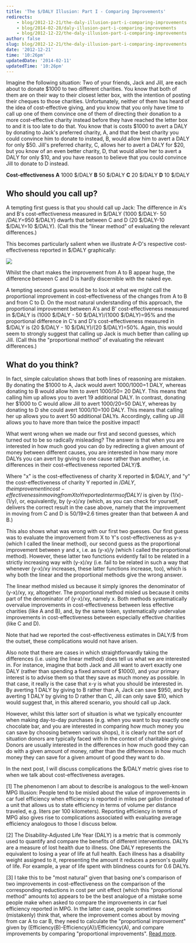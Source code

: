 ```yaml
---
title: 'The $/DALY Illusion: Part I - Comparing Improvements'
redirects:
    - blog/2012-12-21/the-daly-illusion-part-i-comparing-improvements
    - blog/2014-02-28/daly-illusion-part-i-comparing-improvements
    - blog/2012-12-22/the-daly-illusion-part-i-comparing-improvements
author: false
slug: blog/2012-12-21/the-daly-illusion-part-i-comparing-improvements
date: '2012-12-21'
time: '10:26pm'
updatedDate: '2014-02-11'
updatedTime: '10:26pm'
---
```

Imagine the following situation: Two of your friends, Jack and Jill, are each about to donate $1000 to two different charities. You know that both of them are on their way to their closest letter box, with the intention of posting their cheques to those charities. Unfortunately, neither of them has heard of the idea of cost-effective giving, and you know that you only have time to call up one of them convince one of them of directing their donation to a more cost-effective charity instead before they have reached the letter box to and it is too late to do that. You know that is costs $1000 to avert a DALY by donating to Jack's preferred charity, A, and that the best charity you could convince him to donate to instead, B, would allow him to avert a DALY for only $50\. Jill's preferred charity, C, allows her to avert a DALY for $20, but you know of an even better charity, D, that would allow her to avert a DALY for only $10, and you have reason to believe that you could convince Jill to donate to D instead.

**Cost-effectiveness**
 **A** 1000 $/DALY
 **B** 50 $/DALY
 **C** 20 $/DALY
 **D** 10 $/DALY

## Who should you call up?

A tempting first guess is that you should call up Jack: The difference in A's and B's cost-effectiveness measured in $/DALY (1000 $/DALY- 50 $/DALY=$950 $/DALY) dwarfs that between C and D (20 $/DALY-10 $/DALY=10 $/DALY). (Call this the "linear method" of evaluating the relevant differences.)

This becomes particularly salient when we illustrate A-D's respective cost-effectiveness reported in $/DALY graphically:

![](/images/uploads/screen_shot_2012-12-22_at_1.54.26_am.png)

Whilst the chart makes the improvement from A to B appear huge, the difference between C and D is hardly discernible with the naked eye.

A tempting second guess would be to look at what we might call the proportional improvement in cost-effectiveness of the changes from A to B and from C to D. On the most natural understanding of this approach, the proportional improvement between A's and B' cost-effectiveness measured in $/DALY is (1000 $/DALY - 50 $/DALY)/(1000 $/DALY)=95% and the proportional difference in C's and D's cost-effectiveness measured in $/DALY is (20 $/DALY - 10 $/DALY)/(20 $/DALY)=50%. Again, this would seem to strongly suggest that calling up Jack is much better than calling up Jill. (Call this the "proportional method" of evaluating the relevant differences.)

## What do you think?

In fact, simple calculation shows that both lines of reasoning are mistaken. By donating the $1000 to A, Jack would avert 1000/1000=1 DALY, whereas donating to B would allow him to avert 1000/50= 20 DALY. This means that calling him up allows you to avert 19 additional DALY. In contrast, donating her $1000 to C would allow Jill to avert 1000/20=50 DALY, whereas by donating to D she could avert 1000/10=100 DALY. This means that calling her up allows you to avert 50 additional DALYs. Accordingly, calling up Jill allows you to have more than twice the positive impact!

What went wrong when we made our first and second guesses, which turned out to be so radically misleading? The answer is that when you are interested in how much good you can do by redirecting a given amount of money between different causes, you are interested in how many more DALYs you can avert by giving to one cause rather than another, i.e. differences in their cost-effectiveness reported DALY/$.

Where "x" is the cost-effectiveness of charity X reported in $/DALY, and "y" the cost-effectiveness of charity Y reported in $/DALY, the improvement in cost-effectiveness in moving from X to Y reported in terms of DALY/$ is given by (1/x)-(1/y), or, equivalently, by (y-x)/xy (which, as you can check for yourself, delivers the correct result in the case above, namely that the improvement in moving from C and D is 50/19≈2.6 times greater than that between A and B.)

This also shows what was wrong with our first two guesses. Our first guess was to evaluate the improvement from X to Y's cost-effectiveness as y-x (which I called the linear method), our second guess as the proportional improvement between y and x, i.e. as (y-x)/y (which I called the proportional method). However, these latter two functions evidently fail to be related in a strictly increasing way with (y-x)/xy (i.e. fail to be related in such a way that whenever (y-x)/xy increases, these latter functions increase, too), which is why both the linear and the proportional methods give the wrong answer.

The linear method misled us because it simply ignores the denominator of (y-x)/xy, xy, altogether. The proportional method misled us because it omits part of the denominator of (y-x)/xy, namely x. Both methods systematically overvalue improvements in cost-effectiveness between less effective charities (like A and B), and, by the same token, systematically undervalue improvements in cost-effectiveness between especially effective charities (like C and D).

Note that had we reported the cost-effectiveness estimates in DALY/$ from the outset, these complications would not have arisen.

Also note that there are cases in which straightforwardly taking the differences (i.e. using the linear method) does tell us what we are interested in. For instance, imagine that both Jack and Jill want to avert exactly one DALY (rather than spending a fixed amount of $1000), and your primary interest is to advise them so that they save as much money as possible. In that case, it really is the case that x-y is what you should be interested in. By averting 1 DALY by giving to B rather than A, Jack can save $950, and by averting 1 DALY by giving to D rather than C, Jill can only save $10, which would suggest that, in this altered scenario, you should call up Jack.

However, whilst this latter sort of situation is what we typically encounter when making day-to-day purchases (e.g. when you want to buy exactly one chocolate bar, and you are interested in comparing how much money you can save by choosing between various shops), it is clearly not the sort of situation donors are typically faced with in the context of charitable giving. Donors are usually interested in the differences in how much good they can do with a given amount of money, rather than the differences in how much money they can save for a given amount of good they want to do.

In the next post, I will discuss complications the $/DALY metric gives rise to when we talk about cost-effectiveness averages.

[1] The phenomenon I am about to describe is analogous to the well-known MPG Illusion: People tend to be misled about the value of improvements in car fuel efficiency when efficiency is reported in miles per gallon (instead of a unit that allows us to state efficiency in terms of volume per distance traveled, e.g. liters per 100 kilometers). Reporting efficiency in terms of MPG also gives rise to complications associated with evaluating average efficiency analogous to those I discuss below.

[2] The Disability-Adjusted Life Year (DALY) is a metric that is commonly used to quantify and compare the benefits of different interventions. DALYs are a measure of lost health due to illness. One DALY represents the equivalent to losing a year of life at full health. Each illness has a disability weight assigned to it, representing the amount it reduces a person's quality of life. For example, a year of life spent with blindness counts for 0.6 DALYs.

[3] I take this to be "most natural" given that basing one's comparison of two improvements in cost-effectiveness on the comparison of the corresponding reductions in cost per unit effect (which this "proportional method" amounts to) appears to be the best analogue of a mistake some people make when asked to compare the improvements in car fuel efficiency reported in MPG. In the latter case, people sometimes (mistakenly) think that, where the improvement comes about by moving from car A to car B, they need to calculate the "proportional improvement" given by (Efficiency(B)-Efficiency(A))/Efficiency(A), and compare improvements by comparing "proportional improvements". [Read more](http://www.sciencemag.org/content/suppl/2008/06/19/320.5883.1593.DC1/Larrick.SOM.pdf).